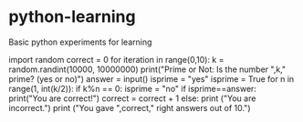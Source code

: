 # python-learning
Basic python experiments for learning 

import random
correct = 0
for iteration in range(0,10):
    k = random.randint(10000, 10000000)
print("Prime or Not: Is the number ",k," prime? (yes or no)")
answer = input()
isprime = "yes"
isprime = True
for n in range(1, int(k/2)):
    if k%n == 0:
        isprime = "no"
if isprime==answer:
    print("You are correct!")
    correct = correct + 1
else:
    print ("You are incorrect.")
print ("You gave ",correct," right answers out of 10.")
